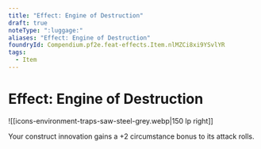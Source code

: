 ```yaml
---
title: "Effect: Engine of Destruction"
draft: true
noteType: ":luggage:"
aliases: "Effect: Engine of Destruction"
foundryId: Compendium.pf2e.feat-effects.Item.nlMZCi8xi9YSvlYR
tags:
  - Item
---
```


# Effect: Engine of Destruction
![[icons-environment-traps-saw-steel-grey.webp|150 lp right]]

Your construct innovation gains a +2 circumstance bonus to its attack rolls.
